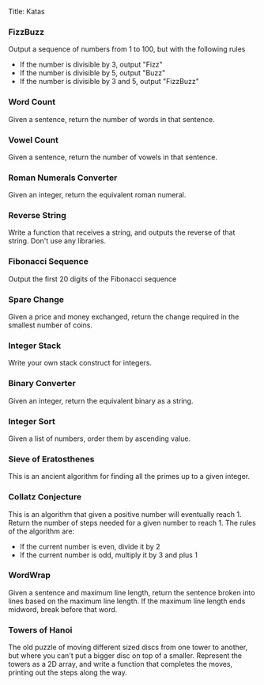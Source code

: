 Title: Katas

### FizzBuzz
Output a sequence of numbers from 1 to 100, but with the following rules<br>
- If the number is divisible by 3, output "Fizz"<br>
- If the number is divisible by 5, output "Buzz"<br>
- If the number is divisible by 3 and 5, output "FizzBuzz"

### Word Count
Given a sentence, return the number of words in that sentence.

### Vowel Count
Given a sentence, return the number of vowels in that sentence.

### Roman Numerals Converter
Given an integer, return the equivalent roman numeral.

### Reverse String
Write a function that receives a string, and outputs the reverse of that string. Don't use any libraries.

### Fibonacci Sequence
Output the first 20 digits of the Fibonacci sequence

### Spare Change
Given a price and money exchanged, return the change required in the smallest number of coins.

### Integer Stack
Write your own stack construct for integers.

### Binary Converter
Given an integer, return the equivalent binary as a string.

### Integer Sort
Given a list of numbers, order them by ascending value.

### Sieve of Eratosthenes
This is an ancient algorithm for finding all the primes up to a given integer.

### Collatz Conjecture
This is an algorithm that given a positive number will eventually reach 1. Return the number of steps needed for a given number to reach 1. The rules of the algorithm are:<br>
- If the current number is even, divide it by 2<br>
- If the current number is odd, multiply it by 3 and plus 1

### WordWrap
Given a sentence and maximum line length, return the sentence broken into lines based on the maximum line length. If the maximum line length ends midword, break before that word.

### Towers of Hanoi
The old puzzle of moving different sized discs from one tower to another, but where you can't put a bigger disc on top of a smaller. Represent the towers as a 2D array, and write a function that completes the moves, printing out the steps along the way.
